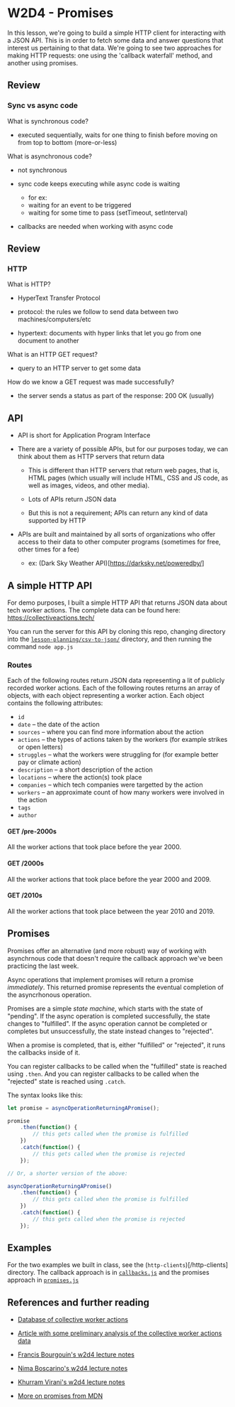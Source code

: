 # W2D4 - Promises

In this lesson, we're going to build a simple HTTP client for interacting with
a JSON API. This is in order to fetch some data and answer questions that
interest us pertaining to that data. We're going to see two approaches for
making HTTP requests: one using the 'callback waterfall' method, and another
using promises.

## Review

### Sync vs async code

What is synchronous code?

- executed sequentially, waits for one thing to finish
  before moving on from top to bottom (more-or-less)

What is asynchronous code?

- not synchronous

- sync code keeps executing while async code is waiting

    - for ex:
    - waiting for an event to be triggered
    - waiting for some time to pass (setTimeout,
      setInterval)

- callbacks are needed when working with async code

## Review

### HTTP

What is HTTP?

- HyperText Transfer Protocol

- protocol: the rules we follow to send data between two machines/computers/etc

- hypertext: documents with hyper links that let you go from one document to
  another

What is an HTTP GET request?

- query to an HTTP server to get some data

How do we know a GET request was made successfully?

- the server sends a status as part of the response: 200 OK (usually)

## API

- API is short for Application Program Interface

- There are a variety of possible APIs, but for our purposes today, we can think
  about them as HTTP servers that return data

    - This is different than HTTP servers that return web pages, that is, HTML
      pages (which usually will include HTML, CSS and JS code, as well as
      images, videos, and other media).

    - Lots of APIs return JSON data

    - But this is not a requirement; APIs can return any kind of data supported
      by HTTP

- APIs are built and maintained by all sorts of organizations who offer access
  to their data to other computer programs (sometimes for free, other times for
  a fee)

    - ex: (Dark Sky Weather API)[https://darksky.net/poweredby/]

## A simple HTTP API

For demo purposes, I built a simple HTTP API that returns JSON data about tech
worker actions. The complete data can be found here: https://collectiveactions.tech/

You can run the server for this API by cloning this repo, changing directory
into the [`lesson-planning/csv-to-json/`]() directory, and then running the command
`node app.js`

### Routes

Each of the following routes return JSON data representing a lit of publicly
recorded worker actions. Each of the following routes returns an array of
objects, with each object representing a worker action. Each object contains the
following attributes:

- `id`
- `date` – the date of the action
- `sources` – where you can find more information about the action
- `actions` – the types of actions taken by the workers (for example strikes or
  open letters)
- `struggles` – what the workers were struggling for (for example better pay or
  climate action)
- `description` – a short description of the action
- `locations` – where the action(s) took place
- `companies` – which tech companies were targetted by the action
- `workers` – an approximate count of how many workers were involved in the
  action
- `tags`
- `author`

#### GET /pre-2000s

All the worker actions that took place before the year 2000.

#### GET /2000s

All the worker actions that took place before the year 2000 and 2009.

#### GET /2010s

All the worker actions that took place between the year 2010 and 2019.

## Promises

Promises offer an alternative (and more robust) way of working with asynchrnous
code that doesn't require the callback approach we've been practicing the last
week.

Async operations that implement promises will return a promise _immediately_.
This returned promise represents the eventual completion of the asyncrhonous
operation.

Promises are a simple _state machine_, which starts with the state of "pending".
If the async operation is completed successfully, the state changes to
"fulfilled". If the async operation cannot be completed or completes but
unsuccessfully, the state instead changes to "rejected".

When a promise is completed, that is, either "fulfilled" or "rejected", it runs
the callbacks inside of it.

You can register callbacks to be called when the "fulfilled" state is reached
using `.then`. And you can register callbacks to be called when the "rejected"
state is reached using `.catch`.

The syntax looks like this:

```js
let promise = asyncOperationReturningAPromise();

promise
    .then(function() {
        // this gets called when the promise is fulfilled
    })
    .catch(function() {
        // this gets called when the promise is rejected
    });

// Or, a shorter version of the above:

asyncOperationReturningAPromise()
    .then(function() {
        // this gets called when the promise is fulfilled
    })
    .catch(function() {
        // this gets called when the promise is rejected
    });
```

## Examples

For the two examples we built in class, see the (`http-clients`)[/http-clients]
directory. The callback approach is in
[`callbacks.js`](/http-clients/callbacks.js) and the promises approach in
[`promises.js`](/http-clients/promises.js)

## References and further reading

- [Database of collective worker actions](https://collectiveactions.tech/)

- [Article with some preliminary analysis of the collective worker actions
  data](https://www.theguardian.com/commentisfree/2019/dec/22/tech-worker-activism-2019-what-we-learned)

- [Francis Bourgouin's w2d4 lecture notes](https://github.com/FrancisBourgouin/lhl-12-w2d3)

- [Nima Boscarino's w2d4 lecture notes](https://github.com/NimaBoscarino/errors-promises-notes)

- [Khurram Virani's w2d4 lecture notes](https://github.com/kvirani/w02d4-promises/blob/2019-12-05/2_promises.js)

- [More on promises from MDN](https://developer.mozilla.org/en-US/docs/Web/JavaScript/Reference/Global_Objects/Promise)

